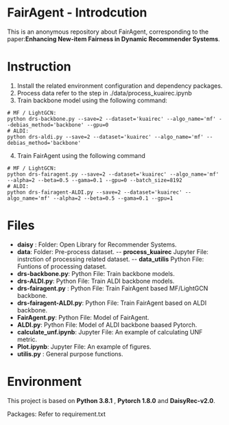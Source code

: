 # FairAgent - Introdcution
This is an anonymous repository about FairAgent, corresponding to the paper:**Enhancing New-item Fairness in Dynamic Recommender Systems**.
# Instruction
1. Install the related environment configuration and dependency packages.
2. Process data refer to the step in ./data/process_kuairec.ipynb
3. Train backbone model using the following command:
```
# MF / LightGCN:
python drs-backbone.py --save=2 --dataset='kuairec' --algo_name='mf' --debias_method='backbone' --gpu=0
# ALDI:
python drs-aldi.py --save=2 --dataset='kuairec' --algo_name='mf' --debias_method='backbone' 
```
4. Train FairAgent using the following command
```
# MF / LightGCN:
python drs-fairagent.py --save=2 --dataset='kuairec' --algo_name='mf' --alpha=2 --beta=0.5 --gama=0.1 --gpu=0 --batch_size=8192
# ALDI:
python drs-fairagent-ALDI.py --save=2 --dataset='kuairec' --algo_name='mf' --alpha=2 --beta=0.5 --gama=0.1 --gpu=1
```
# Files

- **daisy** : Folder: Open Library for Recommender Systems.
- **data**: Folder: Pre-process dataset.
  -- **process_kuairec** Jupyter File: instrction of processing related dataset.
  -- **data_utilis** Python File: Funtions of processing dataset.
- **drs-backbone.py**: Python File: Train backbone models.
- **drs-ALDI.py**: Python File: Train ALDI backbone models.
- **drs-fairagent.py** : Python File: Train FairAgent based MF/LightGCN backbone.
- **drs-fairagent-ALDI.py**: Python File: Train FairAgent based on ALDI backbone.
- **FairAgent.py**: Python File: Model of FairAgent.
- **ALDI.py**: Python File: Model of ALDI backbone baased Pytorch.
- **calculate_unf.ipynb**: Jupyter File: An example of calculating UNF metric.
- **Plot.ipynb**: Jupyter File: An example of figures.
- **utilis.py** : General purpose functions.
# Environment
This project is based on **Python 3.8.1** , **Pytorch 1.8.0** and **DaisyRec-v2.0**.

Packages: Refer to requirement.txt


